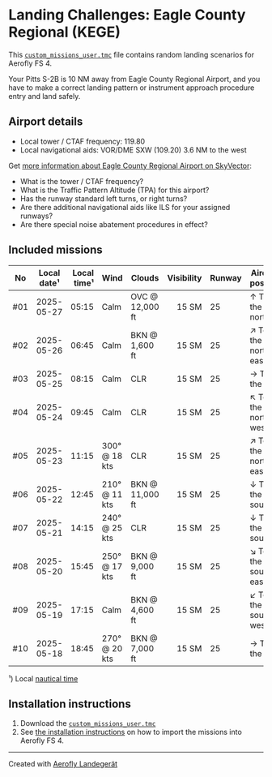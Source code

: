 # Landing Challenges: Eagle County Regional (KEGE)

This [`custom_missions_user.tmc`](missions/custom_missions_user.tmc) file contains random landing scenarios for Aerofly FS 4.

Your Pitts S-2B is 10 NM away from Eagle County Regional Airport, and you have to make a correct landing pattern or instrument approach procedure entry and land safely.

## Airport details

- Local tower / CTAF frequency: 119.80
- Local navigational aids: VOR/DME SXW (109.20) 3.6 NM to the west

Get [more information about Eagle County Regional Airport on SkyVector](https://skyvector.com/airport/KEGE):

- What is the tower / CTAF frequency?
- What is the Traffic Pattern Altitude (TPA) for this airport?
- Has the runway standard left turns, or right turns?
- Are there additional navigational aids like ILS for your assigned runways?
- Are there special noise abatement procedures in effect?

## Included missions

| No  | Local date¹ | Local time¹ | Wind          | Clouds          | Visibility | Runway | Aircraft position    |
| :-: | ----------- | ----------: | ------------- | --------------- | ---------: | ------ | -------------------- |
| #01 | 2025-05-27  |       05:15 | Calm          | OVC @ 12,000 ft |      15 SM | 25     | ↑ To the north       |
| #02 | 2025-05-26  |       06:45 | Calm          | BKN @ 1,600 ft  |      15 SM | 25     | ↗ To the north-east |
| #03 | 2025-05-25  |       08:15 | Calm          | CLR             |      15 SM | 25     | → To the east        |
| #04 | 2025-05-24  |       09:45 | Calm          | CLR             |      15 SM | 25     | ↖ To the north-west |
| #05 | 2025-05-23  |       11:15 | 300° @ 18 kts | CLR             |      15 SM | 25     | ↗ To the north-east |
| #06 | 2025-05-22  |       12:45 | 210° @ 11 kts | BKN @ 11,000 ft |      15 SM | 25     | ↓ To the south       |
| #07 | 2025-05-21  |       14:15 | 240° @ 25 kts | CLR             |      15 SM | 25     | ↓ To the south       |
| #08 | 2025-05-20  |       15:45 | 250° @ 17 kts | BKN @ 9,000 ft  |      15 SM | 25     | ↘ To the south-east |
| #09 | 2025-05-19  |       17:15 | Calm          | BKN @ 4,600 ft  |      15 SM | 25     | ↙ To the south-west |
| #10 | 2025-05-18  |       18:45 | 270° @ 20 kts | BKN @ 7,000 ft  |      15 SM | 25     | → To the east        |

¹) Local [nautical time](https://en.wikipedia.org/wiki/Nautical_time)

## Installation instructions

1. Download the [`custom_missions_user.tmc`](missions/custom_missions_user.tmc)
2. See [the installation instructions](https://fboes.github.io/aerofly-missions/docs/generic-installation.html) on how to import the missions into Aerofly FS 4.

---

Created with [Aerofly Landegerät](https://github.com/fboes/aerofly-patterns)
